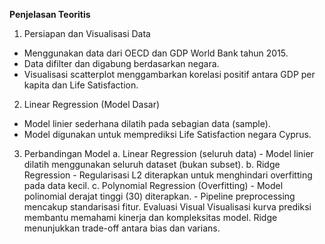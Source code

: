 **Penjelasan Teoritis**

1. Persiapan dan Visualisasi Data
- Menggunakan data dari OECD dan GDP World Bank tahun 2015.
- Data difilter dan digabung berdasarkan negara.
- Visualisasi scatterplot menggambarkan korelasi positif antara GDP per kapita dan Life Satisfaction.
2. Linear Regression (Model Dasar)
- Model linier sederhana dilatih pada sebagian data (sample).
- Model digunakan untuk memprediksi Life Satisfaction negara Cyprus.
3. Perbandingan Model
	a. Linear Regression (seluruh data)
		- Model linier dilatih menggunakan seluruh dataset (bukan subset).
	b. Ridge Regression
		- Regularisasi L2 diterapkan untuk menghindari overfitting pada data kecil.
	c. Polynomial Regression (Overfitting)
		- Model polinomial derajat tinggi (30) diterapkan.
		- Pipeline preprocessing mencakup standarisasi fitur.
Evaluasi Visual
Visualisasi kurva prediksi membantu memahami kinerja dan kompleksitas model.
Ridge menunjukkan trade-off antara bias dan varians.
